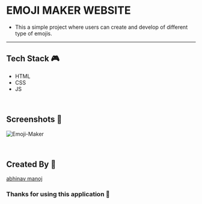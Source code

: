 # EMOJI MAKER WEBSITE

- This a simple project where users can create and develop of different type of emojis.

--- 

## **Tech Stack 🎮**

- HTML
- CSS
- JS

<br>

## **Screenshots 📸**

![Emoji-Maker](https://github.com/TusharKesarwani/Front-End-Projects/assets/114330097/5891b5ae-965b-41fa-ac43-070c07c6a664)

<br>

## **Created By 👦**

[abhinav manoj](https://github.com/abhinavmanoj14/abhinav-devops.git)
<br>

### **Thanks for using this application 🎉**
